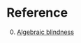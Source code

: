 # Reference

0. [Algebraic blindness](https://github.com/quchen/articles/blob/master/algebraic-blindness.md)

